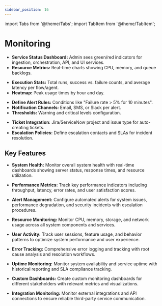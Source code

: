 ```yaml
---
sidebar_position: 16
---
```

import Tabs from '@theme/Tabs';
import TabItem from '@theme/TabItem';

# Monitoring

<Tabs>
  <TabItem value="systemHealth" label="🖥️ System Health">
    <ul>
      <li><strong>Service Status Dashboard:</strong> Admin sees green/red indicators for ingestion, orchestration, API, and UI services.</li>
      <li><strong>Resource Metrics:</strong> Real-time charts showing CPU, memory, and queue backlogs.</li>
    </ul>
  </TabItem>

  <TabItem value="flowAgent" label="📊 Flow & Agent Metrics">
    <ul>
      <li><strong>Execution Stats:</strong> Total runs, success vs. failure counts, and average latency per flow/agent.</li>
      <li><strong>Heatmap:</strong> Peak usage times by hour and day.</li>
    </ul>
  </TabItem>

  <TabItem value="alertNotification" label="🚨 Alerts & Notifications">
    <ul>
      <li><strong>Define Alert Rules:</strong> Conditions like "Failure rate > 5% for 10 minutes".</li>
      <li><strong>Notification Channels:</strong> Email, SMS, or Slack per alert.</li>
      <li><strong>Thresholds:</strong> Warning and critical levels configuration.</li>
    </ul>
  </TabItem>

  <TabItem value="incidentManagement" label="📝 Incident Management">
    <ul>
      <li><strong>Ticket Integration:</strong> Jira/ServiceNow project and issue type for auto-creating tickets.</li>
      <li><strong>Escalation Policies:</strong> Define escalation contacts and SLAs for incident resolution.</li>
    </ul>
  </TabItem>
</Tabs>

## Key Features

- **System Health:** Monitor overall system health with real-time dashboards showing server status, response times, and resource utilization.

- **Performance Metrics:** Track key performance indicators including throughput, latency, error rates, and user satisfaction scores.

- **Alert Management:** Configure automated alerts for system issues, performance degradation, and security incidents with escalation procedures.

- **Resource Monitoring:** Monitor CPU, memory, storage, and network usage across all system components and services.

- **User Activity:** Track user sessions, feature usage, and behavior patterns to optimize system performance and user experience.

- **Error Tracking:** Comprehensive error logging and tracking with root cause analysis and resolution workflows.

- **Uptime Monitoring:** Monitor system availability and service uptime with historical reporting and SLA compliance tracking.

- **Custom Dashboards:** Create custom monitoring dashboards for different stakeholders with relevant metrics and visualizations.

- **Integration Monitoring:** Monitor external integrations and API connections to ensure reliable third-party service communication.
